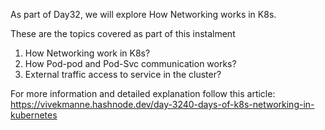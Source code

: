 As part of Day32, we will explore How Networking works in K8s.

These are the topics covered as part of this instalment 

1. How Networking work in K8s?
2. How Pod-pod and Pod-Svc communication works?
3. External traffic access to service in the cluster?

For more information and detailed explanation follow this article: https://vivekmanne.hashnode.dev/day-3240-days-of-k8s-networking-in-kubernetes